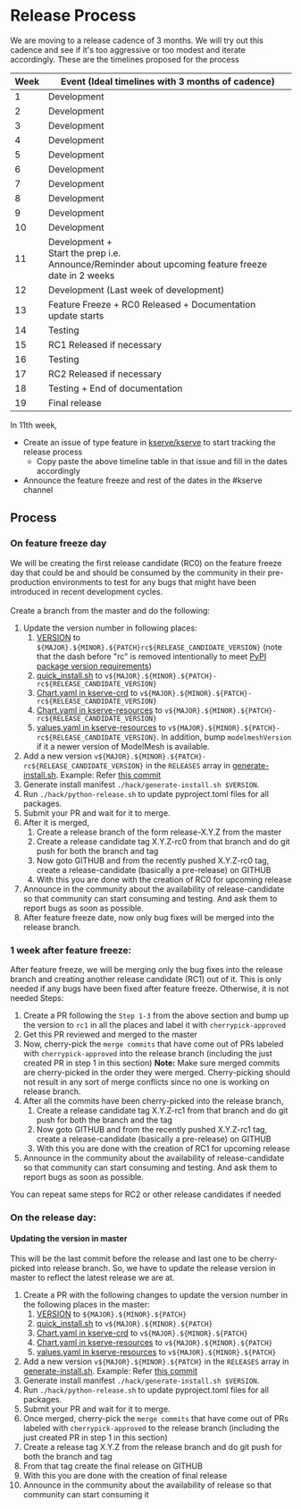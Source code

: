 # Release Process

We are moving to a release cadence of 3 months. We will try out this cadence and see if it's too aggressive or too modest and iterate accordingly.
These are the timelines proposed for the process

| Week | Event (Ideal timelines with 3 months of cadence)                                                        |
| ---- | ------------------------------------------------------------------------------------------------------- |
| 1    | Development                                                                                             |
| 2    | Development                                                                                             |
| 3    | Development                                                                                             |
| 4    | Development                                                                                             |
| 5    | Development                                                                                             |
| 6    | Development                                                                                             |
| 7    | Development                                                                                             |
| 8    | Development                                                                                             |
| 9    | Development                                                                                             |
| 10   | Development                                                                                             |
| 11   | Development +<br>Start the prep i.e.<br>Announce/Reminder about upcoming feature freeze date in 2 weeks |
| 12   | Development (Last week of development)                                                                  |
| 13   | Feature Freeze + RC0 Released + Documentation update starts                                             |
| 14   | Testing                                                                                                 |
| 15   | RC1 Released if necessary                                                                               |
| 16   | Testing                                                                                                 |
| 17   | RC2 Released if necessary                                                                               |
| 18   | Testing + End of documentation                                                                          |
| 19   | Final release                                                                                           |




In 11th week,
- Create an issue of type feature in [kserve/kserve](https://github.com/kserve/kserve) to start tracking the release process
    - Copy paste the above timeline table in that issue and fill in the dates accordingly
- Announce the feature freeze and rest of the dates in the #kserve channel


## Process
### On feature freeze day
We will be creating the first release candidate (RC0) on the feature freeze day that could be and should be consumed by the community in their pre-production environments to test for any
bugs that might have been introduced in recent development cycles.</br></br>
Create a branch from the master and do the following:
1. Update the version number in following places:
    1. [VERSION](../python/VERSION) to `${MAJOR}.${MINOR}.${PATCH}rc${RELEASE_CANDIDATE_VERSION}` (note that the dash before "rc" is removed intentionally to meet [PyPI package version requirements](https://packaging.python.org/en/latest/specifications/version-specifiers/#public-version-identifiers))
    2. [quick_install.sh](../hack/quick_install.sh#L36) to `v${MAJOR}.${MINOR}.${PATCH}-rc${RELEASE_CANDIDATE_VERSION}`
    3. [Chart.yaml in kserve-crd](../charts/kserve-crd/Chart.yaml#L3) to `v${MAJOR}.${MINOR}.${PATCH}-rc${RELEASE_CANDIDATE_VERSION}`
    4. [Chart.yaml in kserve-resources](../charts/kserve-resources/Chart.yaml#L3) to `v${MAJOR}.${MINOR}.${PATCH}-rc${RELEASE_CANDIDATE_VERSION}`
    5. [values.yaml in kserve-resources](../charts/kserve-resources/values.yaml#L2) to `v${MAJOR}.${MINOR}.${PATCH}-rc${RELEASE_CANDIDATE_VERSION}`. In addition, bump `modelmeshVersion` if it a newer version of ModelMesh is available.
2. Add a new version `v${MAJOR}.${MINOR}.${PATCH}-rc${RELEASE_CANDIDATE_VERSION}` in the `RELEASES` array in [generate-install.sh](../hack/generate-install.sh). Example: Refer [this commit](https://github.com/rachitchauhan43/kserve/commit/6e9bd24ea137a3619da3297b4ff000379f7b2b38#diff-5f8f3e3a8ca601067664c7bf00c05aa2290a6ba625312754856ec873b840b6dbR42)
3. Generate install manifest `./hack/generate-install.sh $VERSION`.
4. Run `./hack/python-release.sh` to update pyproject.toml files for all packages.
5. Submit your PR and wait for it to merge.
6. After it is merged,
    1. Create a release branch of the form release-X.Y.Z from the master 
    2. Create a release candidate tag X.Y.Z-rc0 from that branch and do git push for both the branch and tag
    3. Now goto GITHUB and from the recently pushed X.Y.Z-rc0 tag, create a release-candidate (basically a pre-release) on GITHUB
    4. With this you are done with the creation of RC0 for upcoming release
7. Announce in the community about the availability of release-candidate so that community can start consuming and testing. And ask them to report bugs as soon as possible.
8. After feature freeze date, now only bug fixes will be merged into the release branch.

### 1 week after feature freeze:
After feature freeze, we will be merging only the bug fixes into the release branch and creating another release candidate (RC1) out of it.
This is only needed if any bugs have been fixed after feature freeze. Otherwise, it is not needed
Steps:
1. Create a PR following the `Step 1-3` from the above section and bump up the version to `rc1` in all the places and label it with `cherrypick-approved`
2. Get this PR reviewed and merged to the master
3. Now, cherry-pick the `merge commits` that have come out of PRs labeled with `cherrypick-approved` into the release branch (including the just created PR in step 1 in this section)
**Note:** Make sure merged commits are cherry-picked in the order they were merged. Cherry-picking should not result in any sort of merge conflicts since no one is working on release branch.
4. After all the commits have been cherry-picked into the release branch,
   1. Create a release candidate tag X.Y.Z-rc1 from that branch and do git push for both the branch and the tag
   2. Now goto GITHUB and from the recently pushed X.Y.Z-rc1 tag, create a release-candidate (basically a pre-release) on GITHUB
   3. With this you are done with the creation of RC1 for upcoming release
5. Announce in the community about the availability of release-candidate so that community can start consuming and testing. And ask them to report bugs as soon as possible.

You can repeat same steps for RC2 or other release candidates if needed

### On the release day:

#### Updating the version in master 
This will be the last commit before the release and last one to be cherry-picked into release branch. So, we have to update the release version in master to reflect the latest release we are at.  
1. Create a PR with the following changes to update the version number in the following places in the master:
   1. [VERSION](../python/VERSION) to `${MAJOR}.${MINOR}.${PATCH}`
   2. [quick_install.sh](../hack/quick_install.sh#L36) to `v${MAJOR}.${MINOR}.${PATCH}`
   3. [Chart.yaml in kserve-crd](../charts/kserve-crd/Chart.yaml#L3) to `v${MAJOR}.${MINOR}.${PATCH}`
   4. [Chart.yaml in kserve-resources](../charts/kserve-resources/Chart.yaml#L3) to `v${MAJOR}.${MINOR}.${PATCH}`
   5. [values.yaml in kserve-resources](../charts/kserve-resources/values.yaml#L2) to `v${MAJOR}.${MINOR}.${PATCH}`
2. Add a new version `v${MAJOR}.${MINOR}.${PATCH}` in the `RELEASES` array in [generate-install.sh](../hack/generate-install.sh). Example: Refer [this commit](https://github.com/rachitchauhan43/kserve/commit/6e9bd24ea137a3619da3297b4ff000379f7b2b38#diff-5f8f3e3a8ca601067664c7bf00c05aa2290a6ba625312754856ec873b840b6dbR42)
3. Generate install manifest `./hack/generate-install.sh $VERSION`.
4. Run `./hack/python-release.sh` to update pyproject.toml files for all packages.
5. Submit your PR and wait for it to merge.
6. Once merged, cherry-pick the `merge commits` that have come out of PRs labeled with `cherrypick-approved` to the release branch (including the just created PR in step 1 in this section)
7. Create a release tag X.Y.Z from the release branch and do git push for both the branch and tag
8. From that tag create the final release on GITHUB
9. With this you are done with the creation of final release
10. Announce in the community about the availability of release so that community can start consuming it



